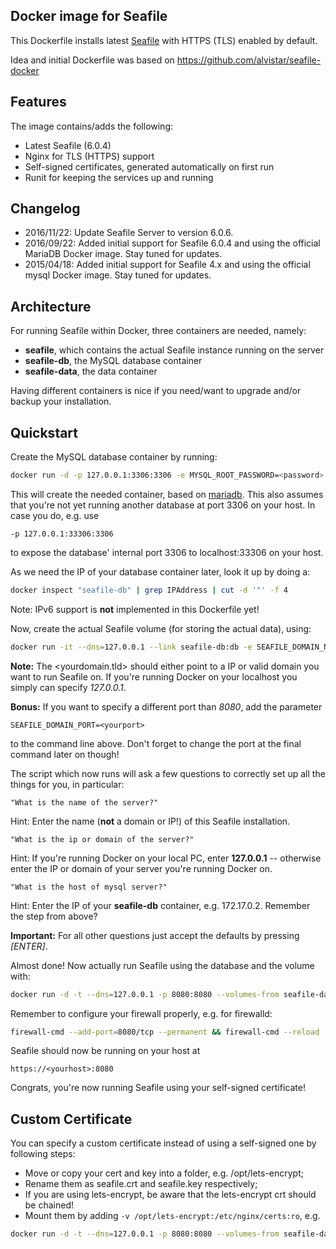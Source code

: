 ﻿Docker image for Seafile
--------------------

This Dockerfile installs latest [Seafile](https://www.seafile.com) with HTTPS (TLS) enabled by default.

Idea and initial Dockerfile was based on https://github.com/alvistar/seafile-docker

## Features

The image contains/adds the following:

- Latest Seafile (6.0.4)
- Nginx for TLS (HTTPS) support
- Self-signed certificates, generated automatically on first run
- Runit for keeping the services up and running

## Changelog

- 2016/11/22: Update Seafile Server to version 6.0.6.
- 2016/09/22: Added initial support for Seafile 6.0.4 and using the official MariaDB Docker image. Stay tuned for updates.
- 2015/04/18: Added initial support for Seafile 4.x and using the official mysql Docker image. Stay tuned for updates.

## Architecture

For running Seafile within Docker, three containers are needed, namely:

- **seafile**, which contains the actual Seafile instance running on the server
- **seafile-db**, the MySQL database container
- **seafile-data**, the data container

Having different containers is nice if you need/want to upgrade and/or backup
your installation.

## Quickstart

Create the MySQL database container by running:

```bash
docker run -d -p 127.0.0.1:3306:3306 -e MYSQL_ROOT_PASSWORD=<password> -e MYSQL_DATABASE=seafile -e MYSQL_USER=seafile -e MYSQL_PASSWORD=<password> --name seafile-db mariadb:latest
```
This will create the needed container, based on [mariadb](https://hub.docker.com/r/_/mariadb/). This also assumes that you're
not yet running another database at port 3306 on your host. In case you do, e.g. use
```
-p 127.0.0.1:33306:3306
```
to expose the database' internal port 3306 to localhost:33306 on your host.

As we need the IP of your database container later, look it up by doing a:

```bash
docker inspect "seafile-db" | grep IPAddress | cut -d '"' -f 4
```

Note: IPv6 support is **not** implemented in this Dockerfile yet!

Now, create the actual Seafile volume (for storing the actual data), using:

```bash
docker run -it --dns=127.0.0.1 --link seafile-db:db -e SEAFILE_DOMAIN_NAME=<yourdomain.tld> --name seafile-data coeusite/docker-seafile:latest  bootstrap
```

**Note:** The <yourdomain.tld> should either point to a IP or valid domain you want to run Seafile on. If you're running Docker on
your localhost you simply can specify _127.0.0.1_.

**Bonus:** If you want to specify a different port than _8080_, add the parameter
```
SEAFILE_DOMAIN_PORT=<yourport>
```
to the command line above. Don't forget to change the port at the final command later on though!

The script which now runs will ask a few questions to correctly set up all the things for you, in particular:
```
"What is the name of the server?"
```
Hint: Enter the name (**not** a domain or IP!) of this Seafile installation.

```
"What is the ip or domain of the server?"
```
Hint: If you're running Docker on your local PC, enter **127.0.0.1** -- otherwise enter the IP or
domain of your server you're running Docker on.

```
"What is the host of mysql server?"
```
Hint: Enter the IP of your **seafile-db** container, e.g. 172.17.0.2. Remember the step from above?

**Important:** For all other questions just accept the defaults by pressing _[ENTER]_.

Almost done! Now actually run Seafile using the database and the volume with:

```bash
docker run -d -t --dns=127.0.0.1 -p 8080:8080 --volumes-from seafile-data --link seafile-db:db -e SEAFILE_DOMAIN_NAME=<yourdomain.tld> --name seafile coeusite/docker-seafile
```

Remember to configure your firewall properly, e.g. for firewalld:

```bash
firewall-cmd --add-port=8080/tcp --permanent && firewall-cmd --reload
```

Seafile should now be running on your host at

```
https://<yourhost>:8080
```

Congrats, you're now running Seafile using your self-signed certificate!

## Custom Certificate
You can specify a custom certificate instead of using a self-signed one by following steps:
* Move or copy your cert and key into a folder, e.g. /opt/lets-encrypt;
* Rename them as seafile.crt and seafile.key respectively;
* If you are using lets-encrypt, be aware that the lets-encrypt crt should be chained!
* Mount them by adding ```-v /opt/lets-encrypt:/etc/nginx/certs:ro```, e.g.

```bash
docker run -d -t --dns=127.0.0.1 -p 8080:8080 --volumes-from seafile-data --link seafile-db:db -v /opt/lets-encrypt:/etc/nginx/certs:ro -e SEAFILE_DOMAIN_NAME=<yourdomain.tld> --name seafile coeusite/docker-seafile
```
